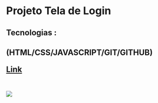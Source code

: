  
 <h1> Projeto Tela de Login </h1
 
 <br>
 

 
 <h2> Tecnologias : <h2>
 
 <p> (HTML/CSS/JAVASCRIPT/GIT/GITHUB) </p>
 
 <a href = "https://chimerical-kulfi-300211.netlify.app/#"> Link </a>
 
 <br>
 
 <img src = "https://github.com/victormarks10/telade-login--responsivo-2-/blob/master/Captura%20de%20Tela%20(11).png?raw=true" >
 
 
